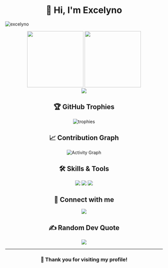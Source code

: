 <div align="center">
  <h1>👋 Hi, I'm Excelyno</h1>
</div>

<!-- Profile Views Counter -->
<p align="left">
  <img src="https://komarev.com/ghpvc/?username=excelyno&label=Profile%20views&color=blueviolet&style=flat" alt="excelyno" />
</p>

<!-- GitHub Stats Cards -->
<div align="center">
  <img height="180em" src="https://github-readme-stats.vercel.app/api?username=excelyno&show_icons=true&theme=radical&include_all_commits=true&count_private=true"/>
  <img height="180em" src="https://github-readme-stats.vercel.app/api/top-langs/?username=excelyno&layout=compact&langs_count=7&theme=radical"/>
</div>

<!-- GitHub Streak Stats -->
<div align="center">
  <img src="https://github-readme-streak-stats.herokuapp.com/?user=excelyno&theme=radical&hide_border=false"/>
</div>

<!-- GitHub Trophies -->
<div align="center">
  <h2>🏆 GitHub Trophies</h2>
  <img src="https://github-profile-trophy.vercel.app/?username=excelyno&theme=radical&no-frame=false&no-bg=true&margin-w=4" alt="trophies"/>
</div>

<!-- GitHub Activity Graph -->
<div align="center">
  <h2>📈 Contribution Graph</h2>
  <img src="https://github-readme-activity-graph.vercel.app/graph?username=excelyno&theme=radical&hide_border=true" alt="Activity Graph"/>
</div>

<!-- Skills Section -->
<div align="center">
  <h2>🛠️ Skills & Tools</h2>
  
  <!-- Add your skills icons here. Example: -->
  <img src="https://img.shields.io/badge/-HTML5-E34F26?style=flat&logo=html5&logoColor=white"/>
  <img src="https://img.shields.io/badge/-CSS3-1572B6?style=flat&logo=css3"/>
  <img src="https://img.shields.io/badge/-JavaScript-F7DF1E?style=flat&logo=javascript&logoColor=black"/>
  <!-- Add more as needed -->
</div>

<!-- Connect Section -->
<div align="center">
  <h2>🤝 Connect with me</h2>
  
  <!-- Add your social media links here. Example: -->
  <a href="YOUR_LINKEDIN_URL">
    <img src="https://img.shields.io/badge/LinkedIn-0077B5?style=for-the-badge&logo=linkedin&logoColor=white"/>
  </a>
  <!-- Add more as needed -->
</div>

<!-- Random Dev Quote -->
<div align="center">
  <h2>✍️ Random Dev Quote</h2>
  <img src="https://quotes-github-readme.vercel.app/api?type=horizontal&theme=radical"/>
</div>

---

<div align="center">
  <h3>🙏 Thank you for visiting my profile!</h3>
</div>
